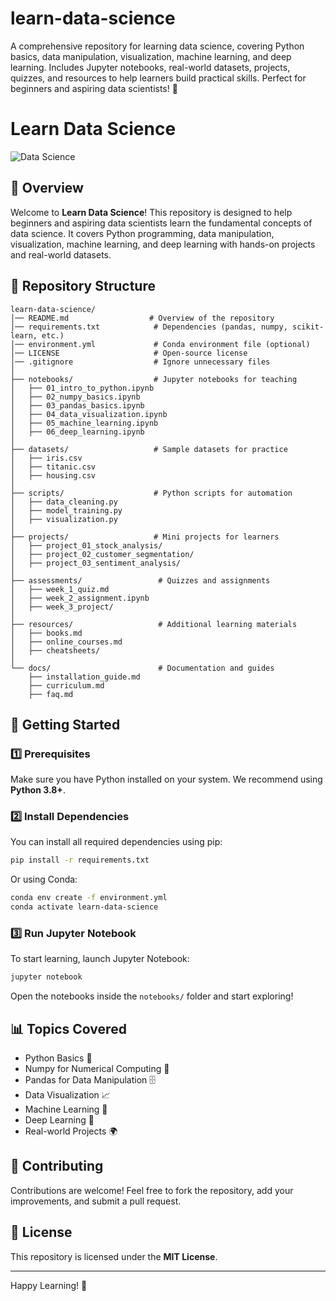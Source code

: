 # learn-data-science
A comprehensive repository for learning data science, covering Python basics, data manipulation, visualization, machine learning, and deep learning. Includes Jupyter notebooks, real-world datasets, projects, quizzes, and resources to help learners build practical skills. Perfect for beginners and aspiring data scientists! 🚀

# Learn Data Science

![Data Science](https://upload.wikimedia.org/wikipedia/commons/thumb/e/ed/DataScience.svg/512px-DataScience.svg.png)

## 📌 Overview
Welcome to **Learn Data Science**! This repository is designed to help beginners and aspiring data scientists learn the fundamental concepts of data science. It covers Python programming, data manipulation, visualization, machine learning, and deep learning with hands-on projects and real-world datasets.

## 📂 Repository Structure
```
learn-data-science/
│── README.md                  # Overview of the repository
│── requirements.txt            # Dependencies (pandas, numpy, scikit-learn, etc.)
│── environment.yml             # Conda environment file (optional)
│── LICENSE                     # Open-source license
│── .gitignore                  # Ignore unnecessary files
│
├── notebooks/                  # Jupyter notebooks for teaching
│   ├── 01_intro_to_python.ipynb
│   ├── 02_numpy_basics.ipynb
│   ├── 03_pandas_basics.ipynb
│   ├── 04_data_visualization.ipynb
│   ├── 05_machine_learning.ipynb
│   ├── 06_deep_learning.ipynb
│
├── datasets/                   # Sample datasets for practice
│   ├── iris.csv
│   ├── titanic.csv
│   ├── housing.csv
│
├── scripts/                    # Python scripts for automation
│   ├── data_cleaning.py
│   ├── model_training.py
│   ├── visualization.py
│
├── projects/                   # Mini projects for learners
│   ├── project_01_stock_analysis/
│   ├── project_02_customer_segmentation/
│   ├── project_03_sentiment_analysis/
│
├── assessments/                 # Quizzes and assignments
│   ├── week_1_quiz.md
│   ├── week_2_assignment.ipynb
│   ├── week_3_project/
│
├── resources/                   # Additional learning materials
│   ├── books.md
│   ├── online_courses.md
│   ├── cheatsheets/
│
└── docs/                        # Documentation and guides
    ├── installation_guide.md
    ├── curriculum.md
    ├── faq.md
```

## 🚀 Getting Started

### 1️⃣ Prerequisites
Make sure you have Python installed on your system. We recommend using **Python 3.8+**.

### 2️⃣ Install Dependencies
You can install all required dependencies using pip:
```sh
pip install -r requirements.txt
```
Or using Conda:
```sh
conda env create -f environment.yml
conda activate learn-data-science
```

### 3️⃣ Run Jupyter Notebook
To start learning, launch Jupyter Notebook:
```sh
jupyter notebook
```
Open the notebooks inside the `notebooks/` folder and start exploring!

## 📊 Topics Covered
- Python Basics 🐍
- Numpy for Numerical Computing 🔢
- Pandas for Data Manipulation 🗄️
- Data Visualization 📈
- Machine Learning 🤖
- Deep Learning 🧠
- Real-world Projects 🌍

## 🌟 Contributing
Contributions are welcome! Feel free to fork the repository, add your improvements, and submit a pull request.

## 📜 License
This repository is licensed under the **MIT License**.

---
Happy Learning! 🚀



